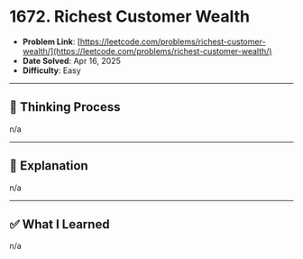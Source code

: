 # 1672. Richest Customer Wealth

- **Problem Link**: [https://leetcode.com/problems/richest-customer-wealth/](https://leetcode.com/problems/richest-customer-wealth/)
- **Date Solved**: Apr 16, 2025
- **Difficulty**: Easy

---

## 🧠 Thinking Process 
n/a

---

## 🧩 Explanation
n/a

---

## ✅ What I Learned
n/a
